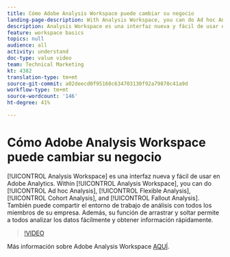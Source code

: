 ```yaml
---
title: Cómo Adobe Analysis Workspace puede cambiar su negocio
landing-page-description: With Analysis Workspace, you can do Ad hoc Analysis, Flexible Analysis, Cohort Analysis, and Fallout Analysis.
description: Analysis Workspace es una interfaz nueva y fácil de usar en Adobe Analytics. En Analysis Workspace, puede realizar análisis específicos, Análisis flexible, Análisis de cohortes y Análisis de visitas en el orden previsto. También puede compartir el entorno de trabajo de análisis con todos los miembros de su empresa. Además, su función de arrastrar y soltar permite a todos analizar los datos fácilmente y obtener información rápidamente.
feature: workspace basics
topics: null
audience: all
activity: understand
doc-type: value video
team: Technical Marketing
kt: 4382
translation-type: tm+mt
source-git-commit: a02deecd0f95160c634703130f92a79870c41a9d
workflow-type: tm+mt
source-wordcount: '146'
ht-degree: 41%

---
```



# Cómo Adobe Analysis Workspace puede cambiar su negocio

[!UICONTROL Analysis Workspace] es una interfaz nueva y fácil de usar en Adobe Analytics. Within [!UICONTROL Analysis Workspace], you can do [!UICONTROL Ad hoc Analysis], [!UICONTROL Flexible Analysis], [!UICONTROL Cohort Analysis], and [!UICONTROL Fallout Analysis]. También puede compartir el entorno de trabajo de análisis con todos los miembros de su empresa. Además, su función de arrastrar y soltar permite a todos analizar los datos fácilmente y obtener información rápidamente.

>[!VIDEO](https://video.tv.adobe.com/v/31501/?quality=12)

Más información sobre Adobe Analysis Workspace [AQUÍ](https://www.adobe.com/analytics/ad-hoc-analysis.html?sdid=T32PLYTV&amp;mv=search).
